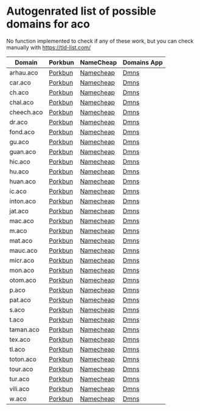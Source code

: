 # Autogenrated list of possible domains for aco

No function implemented to check if any of these work, but you can check manually with https://tld-list.com/

| Domain | Porkbun | NameCheap | Domains App |
|---|---|---|---|
| arhau.aco | [Porkbun](https://porkbun.com/checkout/search?prb=e814663da1&tlds=&idnLanguage=&search=search&q=arhau.aco) | [Namecheap](https://www.namecheap.com/domains/registration/results/?domain=arhau.aco) | [Dmns](https://dmns.app/domains?q=arhau.aco) |
| car.aco | [Porkbun](https://porkbun.com/checkout/search?prb=e814663da1&tlds=&idnLanguage=&search=search&q=car.aco) | [Namecheap](https://www.namecheap.com/domains/registration/results/?domain=car.aco) | [Dmns](https://dmns.app/domains?q=car.aco) |
| ch.aco | [Porkbun](https://porkbun.com/checkout/search?prb=e814663da1&tlds=&idnLanguage=&search=search&q=ch.aco) | [Namecheap](https://www.namecheap.com/domains/registration/results/?domain=ch.aco) | [Dmns](https://dmns.app/domains?q=ch.aco) |
| chal.aco | [Porkbun](https://porkbun.com/checkout/search?prb=e814663da1&tlds=&idnLanguage=&search=search&q=chal.aco) | [Namecheap](https://www.namecheap.com/domains/registration/results/?domain=chal.aco) | [Dmns](https://dmns.app/domains?q=chal.aco) |
| cheech.aco | [Porkbun](https://porkbun.com/checkout/search?prb=e814663da1&tlds=&idnLanguage=&search=search&q=cheech.aco) | [Namecheap](https://www.namecheap.com/domains/registration/results/?domain=cheech.aco) | [Dmns](https://dmns.app/domains?q=cheech.aco) |
| dr.aco | [Porkbun](https://porkbun.com/checkout/search?prb=e814663da1&tlds=&idnLanguage=&search=search&q=dr.aco) | [Namecheap](https://www.namecheap.com/domains/registration/results/?domain=dr.aco) | [Dmns](https://dmns.app/domains?q=dr.aco) |
| fond.aco | [Porkbun](https://porkbun.com/checkout/search?prb=e814663da1&tlds=&idnLanguage=&search=search&q=fond.aco) | [Namecheap](https://www.namecheap.com/domains/registration/results/?domain=fond.aco) | [Dmns](https://dmns.app/domains?q=fond.aco) |
| gu.aco | [Porkbun](https://porkbun.com/checkout/search?prb=e814663da1&tlds=&idnLanguage=&search=search&q=gu.aco) | [Namecheap](https://www.namecheap.com/domains/registration/results/?domain=gu.aco) | [Dmns](https://dmns.app/domains?q=gu.aco) |
| guan.aco | [Porkbun](https://porkbun.com/checkout/search?prb=e814663da1&tlds=&idnLanguage=&search=search&q=guan.aco) | [Namecheap](https://www.namecheap.com/domains/registration/results/?domain=guan.aco) | [Dmns](https://dmns.app/domains?q=guan.aco) |
| hic.aco | [Porkbun](https://porkbun.com/checkout/search?prb=e814663da1&tlds=&idnLanguage=&search=search&q=hic.aco) | [Namecheap](https://www.namecheap.com/domains/registration/results/?domain=hic.aco) | [Dmns](https://dmns.app/domains?q=hic.aco) |
| hu.aco | [Porkbun](https://porkbun.com/checkout/search?prb=e814663da1&tlds=&idnLanguage=&search=search&q=hu.aco) | [Namecheap](https://www.namecheap.com/domains/registration/results/?domain=hu.aco) | [Dmns](https://dmns.app/domains?q=hu.aco) |
| huan.aco | [Porkbun](https://porkbun.com/checkout/search?prb=e814663da1&tlds=&idnLanguage=&search=search&q=huan.aco) | [Namecheap](https://www.namecheap.com/domains/registration/results/?domain=huan.aco) | [Dmns](https://dmns.app/domains?q=huan.aco) |
| ic.aco | [Porkbun](https://porkbun.com/checkout/search?prb=e814663da1&tlds=&idnLanguage=&search=search&q=ic.aco) | [Namecheap](https://www.namecheap.com/domains/registration/results/?domain=ic.aco) | [Dmns](https://dmns.app/domains?q=ic.aco) |
| inton.aco | [Porkbun](https://porkbun.com/checkout/search?prb=e814663da1&tlds=&idnLanguage=&search=search&q=inton.aco) | [Namecheap](https://www.namecheap.com/domains/registration/results/?domain=inton.aco) | [Dmns](https://dmns.app/domains?q=inton.aco) |
| jat.aco | [Porkbun](https://porkbun.com/checkout/search?prb=e814663da1&tlds=&idnLanguage=&search=search&q=jat.aco) | [Namecheap](https://www.namecheap.com/domains/registration/results/?domain=jat.aco) | [Dmns](https://dmns.app/domains?q=jat.aco) |
| mac.aco | [Porkbun](https://porkbun.com/checkout/search?prb=e814663da1&tlds=&idnLanguage=&search=search&q=mac.aco) | [Namecheap](https://www.namecheap.com/domains/registration/results/?domain=mac.aco) | [Dmns](https://dmns.app/domains?q=mac.aco) |
| m.aco | [Porkbun](https://porkbun.com/checkout/search?prb=e814663da1&tlds=&idnLanguage=&search=search&q=m.aco) | [Namecheap](https://www.namecheap.com/domains/registration/results/?domain=m.aco) | [Dmns](https://dmns.app/domains?q=m.aco) |
| mat.aco | [Porkbun](https://porkbun.com/checkout/search?prb=e814663da1&tlds=&idnLanguage=&search=search&q=mat.aco) | [Namecheap](https://www.namecheap.com/domains/registration/results/?domain=mat.aco) | [Dmns](https://dmns.app/domains?q=mat.aco) |
| mauc.aco | [Porkbun](https://porkbun.com/checkout/search?prb=e814663da1&tlds=&idnLanguage=&search=search&q=mauc.aco) | [Namecheap](https://www.namecheap.com/domains/registration/results/?domain=mauc.aco) | [Dmns](https://dmns.app/domains?q=mauc.aco) |
| micr.aco | [Porkbun](https://porkbun.com/checkout/search?prb=e814663da1&tlds=&idnLanguage=&search=search&q=micr.aco) | [Namecheap](https://www.namecheap.com/domains/registration/results/?domain=micr.aco) | [Dmns](https://dmns.app/domains?q=micr.aco) |
| mon.aco | [Porkbun](https://porkbun.com/checkout/search?prb=e814663da1&tlds=&idnLanguage=&search=search&q=mon.aco) | [Namecheap](https://www.namecheap.com/domains/registration/results/?domain=mon.aco) | [Dmns](https://dmns.app/domains?q=mon.aco) |
| otom.aco | [Porkbun](https://porkbun.com/checkout/search?prb=e814663da1&tlds=&idnLanguage=&search=search&q=otom.aco) | [Namecheap](https://www.namecheap.com/domains/registration/results/?domain=otom.aco) | [Dmns](https://dmns.app/domains?q=otom.aco) |
| p.aco | [Porkbun](https://porkbun.com/checkout/search?prb=e814663da1&tlds=&idnLanguage=&search=search&q=p.aco) | [Namecheap](https://www.namecheap.com/domains/registration/results/?domain=p.aco) | [Dmns](https://dmns.app/domains?q=p.aco) |
| pat.aco | [Porkbun](https://porkbun.com/checkout/search?prb=e814663da1&tlds=&idnLanguage=&search=search&q=pat.aco) | [Namecheap](https://www.namecheap.com/domains/registration/results/?domain=pat.aco) | [Dmns](https://dmns.app/domains?q=pat.aco) |
| s.aco | [Porkbun](https://porkbun.com/checkout/search?prb=e814663da1&tlds=&idnLanguage=&search=search&q=s.aco) | [Namecheap](https://www.namecheap.com/domains/registration/results/?domain=s.aco) | [Dmns](https://dmns.app/domains?q=s.aco) |
| t.aco | [Porkbun](https://porkbun.com/checkout/search?prb=e814663da1&tlds=&idnLanguage=&search=search&q=t.aco) | [Namecheap](https://www.namecheap.com/domains/registration/results/?domain=t.aco) | [Dmns](https://dmns.app/domains?q=t.aco) |
| taman.aco | [Porkbun](https://porkbun.com/checkout/search?prb=e814663da1&tlds=&idnLanguage=&search=search&q=taman.aco) | [Namecheap](https://www.namecheap.com/domains/registration/results/?domain=taman.aco) | [Dmns](https://dmns.app/domains?q=taman.aco) |
| tex.aco | [Porkbun](https://porkbun.com/checkout/search?prb=e814663da1&tlds=&idnLanguage=&search=search&q=tex.aco) | [Namecheap](https://www.namecheap.com/domains/registration/results/?domain=tex.aco) | [Dmns](https://dmns.app/domains?q=tex.aco) |
| tl.aco | [Porkbun](https://porkbun.com/checkout/search?prb=e814663da1&tlds=&idnLanguage=&search=search&q=tl.aco) | [Namecheap](https://www.namecheap.com/domains/registration/results/?domain=tl.aco) | [Dmns](https://dmns.app/domains?q=tl.aco) |
| toton.aco | [Porkbun](https://porkbun.com/checkout/search?prb=e814663da1&tlds=&idnLanguage=&search=search&q=toton.aco) | [Namecheap](https://www.namecheap.com/domains/registration/results/?domain=toton.aco) | [Dmns](https://dmns.app/domains?q=toton.aco) |
| tour.aco | [Porkbun](https://porkbun.com/checkout/search?prb=e814663da1&tlds=&idnLanguage=&search=search&q=tour.aco) | [Namecheap](https://www.namecheap.com/domains/registration/results/?domain=tour.aco) | [Dmns](https://dmns.app/domains?q=tour.aco) |
| tur.aco | [Porkbun](https://porkbun.com/checkout/search?prb=e814663da1&tlds=&idnLanguage=&search=search&q=tur.aco) | [Namecheap](https://www.namecheap.com/domains/registration/results/?domain=tur.aco) | [Dmns](https://dmns.app/domains?q=tur.aco) |
| vili.aco | [Porkbun](https://porkbun.com/checkout/search?prb=e814663da1&tlds=&idnLanguage=&search=search&q=vili.aco) | [Namecheap](https://www.namecheap.com/domains/registration/results/?domain=vili.aco) | [Dmns](https://dmns.app/domains?q=vili.aco) |
| w.aco | [Porkbun](https://porkbun.com/checkout/search?prb=e814663da1&tlds=&idnLanguage=&search=search&q=w.aco) | [Namecheap](https://www.namecheap.com/domains/registration/results/?domain=w.aco) | [Dmns](https://dmns.app/domains?q=w.aco) |
